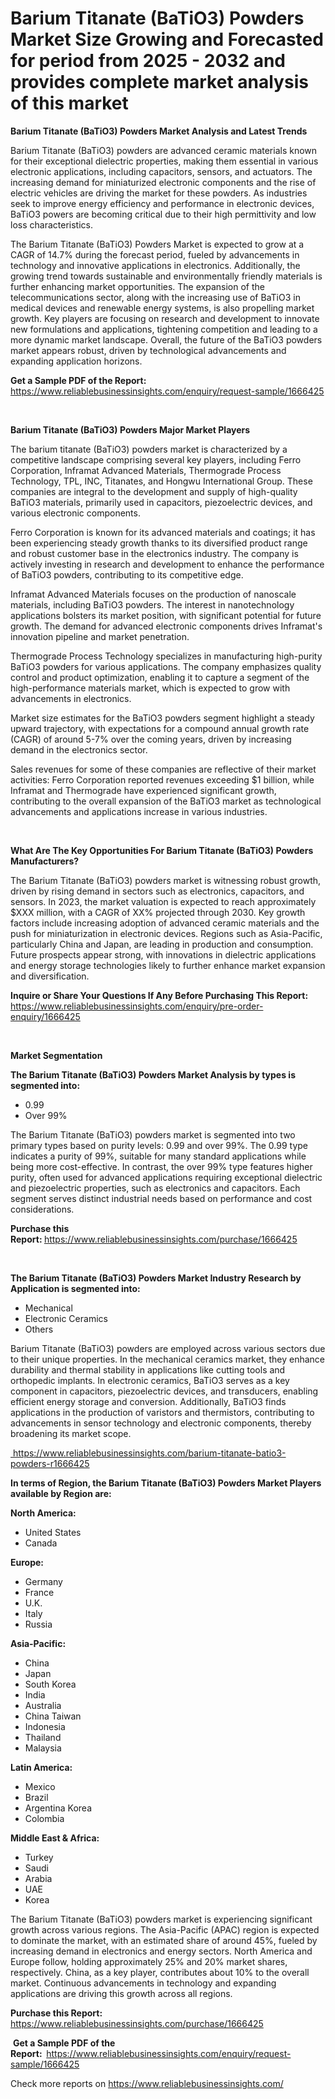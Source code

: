 <p><h1>Barium Titanate (BaTiO3) Powders Market Size Growing and Forecasted for period from 2025 - 2032 and provides complete market analysis of this market</h1></p><p><strong>Barium Titanate (BaTiO3) Powders Market Analysis and Latest Trends</strong></p>
<p><p>Barium Titanate (BaTiO3) powders are advanced ceramic materials known for their exceptional dielectric properties, making them essential in various electronic applications, including capacitors, sensors, and actuators. The increasing demand for miniaturized electronic components and the rise of electric vehicles are driving the market for these powders. As industries seek to improve energy efficiency and performance in electronic devices, BaTiO3 powers are becoming critical due to their high permittivity and low loss characteristics.</p><p>The Barium Titanate (BaTiO3) Powders Market is expected to grow at a CAGR of 14.7% during the forecast period, fueled by advancements in technology and innovative applications in electronics. Additionally, the growing trend towards sustainable and environmentally friendly materials is further enhancing market opportunities. The expansion of the telecommunications sector, along with the increasing use of BaTiO3 in medical devices and renewable energy systems, is also propelling market growth. Key players are focusing on research and development to innovate new formulations and applications, tightening competition and leading to a more dynamic market landscape. Overall, the future of the BaTiO3 powders market appears robust, driven by technological advancements and expanding application horizons.</p></p>
<p><strong>Get a Sample PDF of the Report:&nbsp;</strong> <a href="https://www.reliablebusinessinsights.com/enquiry/request-sample/1666425?utm_campaign=2274&utm_medium=2&utm_source=Github&utm_content=ia&utm_term=02042025&utm_id=barium-titanate-batio3-powders">https://www.reliablebusinessinsights.com/enquiry/request-sample/1666425</a></p>
<p>&nbsp;</p>
<p><strong>Barium Titanate (BaTiO3) Powders Major Market Players</strong></p>
<p><p>The barium titanate (BaTiO3) powders market is characterized by a competitive landscape comprising several key players, including Ferro Corporation, Inframat Advanced Materials, Thermograde Process Technology, TPL, INC, Titanates, and Hongwu International Group. These companies are integral to the development and supply of high-quality BaTiO3 materials, primarily used in capacitors, piezoelectric devices, and various electronic components.</p><p>Ferro Corporation is known for its advanced materials and coatings; it has been experiencing steady growth thanks to its diversified product range and robust customer base in the electronics industry. The company is actively investing in research and development to enhance the performance of BaTiO3 powders, contributing to its competitive edge.</p><p>Inframat Advanced Materials focuses on the production of nanoscale materials, including BaTiO3 powders. The interest in nanotechnology applications bolsters its market position, with significant potential for future growth. The demand for advanced electronic components drives Inframat's innovation pipeline and market penetration.</p><p>Thermograde Process Technology specializes in manufacturing high-purity BaTiO3 powders for various applications. The company emphasizes quality control and product optimization, enabling it to capture a segment of the high-performance materials market, which is expected to grow with advancements in electronics.</p><p>Market size estimates for the BaTiO3 powders segment highlight a steady upward trajectory, with expectations for a compound annual growth rate (CAGR) of around 5-7% over the coming years, driven by increasing demand in the electronics sector.</p><p>Sales revenues for some of these companies are reflective of their market activities: Ferro Corporation reported revenues exceeding $1 billion, while Inframat and Thermograde have experienced significant growth, contributing to the overall expansion of the BaTiO3 market as technological advancements and applications increase in various industries.</p></p>
<p>&nbsp;</p>
<p><strong>What Are The Key Opportunities For Barium Titanate (BaTiO3) Powders Manufacturers?</strong></p>
<p><p>The Barium Titanate (BaTiO3) powders market is witnessing robust growth, driven by rising demand in sectors such as electronics, capacitors, and sensors. In 2023, the market valuation is expected to reach approximately $XXX million, with a CAGR of XX% projected through 2030. Key growth factors include increasing adoption of advanced ceramic materials and the push for miniaturization in electronic devices. Regions such as Asia-Pacific, particularly China and Japan, are leading in production and consumption. Future prospects appear strong, with innovations in dielectric applications and energy storage technologies likely to further enhance market expansion and diversification.</p></p>
<p><strong>Inquire or Share Your Questions If Any Before Purchasing This Report:</strong> <a href="https://www.reliablebusinessinsights.com/enquiry/pre-order-enquiry/1666425?utm_campaign=2274&utm_medium=2&utm_source=Github&utm_content=ia&utm_term=02042025&utm_id=barium-titanate-batio3-powders">https://www.reliablebusinessinsights.com/enquiry/pre-order-enquiry/1666425</a></p>
<p>&nbsp;</p>
<p><strong>Market Segmentation</strong></p>
<p><strong>The Barium Titanate (BaTiO3) Powders Market Analysis by types is segmented into:</strong></p>
<p><ul><li>0.99</li><li>Over 99%</li></ul></p>
<p><p>The Barium Titanate (BaTiO3) powders market is segmented into two primary types based on purity levels: 0.99 and over 99%. The 0.99 type indicates a purity of 99%, suitable for many standard applications while being more cost-effective. In contrast, the over 99% type features higher purity, often used for advanced applications requiring exceptional dielectric and piezoelectric properties, such as electronics and capacitors. Each segment serves distinct industrial needs based on performance and cost considerations.</p></p>
<p><strong>Purchase this Report:&nbsp;</strong><a href="https://www.reliablebusinessinsights.com/purchase/1666425?utm_campaign=2274&utm_medium=2&utm_source=Github&utm_content=ia&utm_term=02042025&utm_id=barium-titanate-batio3-powders">https://www.reliablebusinessinsights.com/purchase/1666425</a></p>
<p>&nbsp;</p>
<p><strong>The Barium Titanate (BaTiO3) Powders Market Industry Research by Application is segmented into:</strong></p>
<p><ul><li>Mechanical</li><li>Electronic Ceramics</li><li>Others</li></ul></p>
<p><p>Barium Titanate (BaTiO3) powders are employed across various sectors due to their unique properties. In the mechanical ceramics market, they enhance durability and thermal stability in applications like cutting tools and orthopedic implants. In electronic ceramics, BaTiO3 serves as a key component in capacitors, piezoelectric devices, and transducers, enabling efficient energy storage and conversion. Additionally, BaTiO3 finds applications in the production of varistors and thermistors, contributing to advancements in sensor technology and electronic components, thereby broadening its market scope.</p></p>
<p><a href="https://www.reliablebusinessinsights.com/barium-titanate-batio3-powders-r1666425?utm_campaign=2274&utm_medium=2&utm_source=Github&utm_content=ia&utm_term=02042025&utm_id=barium-titanate-batio3-powders">&nbsp;https://www.reliablebusinessinsights.com/barium-titanate-batio3-powders-r1666425</a></p>
<p><strong>In terms of Region, the Barium Titanate (BaTiO3) Powders Market Players available by Region are:</strong></p>
<p>
    <p> <strong> North America: </strong>
        <ul>
            <li>United States</li>
            <li>Canada</li>
        </ul>
        </p> 
    <p> <strong> Europe: </strong>
        <ul>
            <li>Germany</li>
            <li>France</li>
            <li>U.K.</li>
            <li>Italy</li>
            <li>Russia</li>
        </ul>
        </p> 
    <p> <strong> Asia-Pacific: </strong>
        <ul>
            <li>China</li>
            <li>Japan</li>
            <li>South Korea</li>
            <li>India</li>
            <li>Australia</li>
            <li>China Taiwan</li>
            <li>Indonesia</li>
            <li>Thailand</li>
            <li>Malaysia</li>
        </ul>
        </p> 
    <p> <strong> Latin America: </strong>
        <ul>
            <li>Mexico</li>
            <li>Brazil</li>
            <li>Argentina Korea</li>
            <li>Colombia</li>
        </ul>
        </p> 
    <p> <strong> Middle East & Africa: </strong>
        <ul>
            <li>Turkey</li>
            <li>Saudi</li>
            <li>Arabia</li>
            <li>UAE</li>
            <li>Korea</li>
        </ul>
    </p>
    </p>
<p><p>The Barium Titanate (BaTiO3) powders market is experiencing significant growth across various regions. The Asia-Pacific (APAC) region is expected to dominate the market, with an estimated share of around 45%, fueled by increasing demand in electronics and energy sectors. North America and Europe follow, holding approximately 25% and 20% market shares, respectively. China, as a key player, contributes about 10% to the overall market. Continuous advancements in technology and expanding applications are driving this growth across all regions.</p></p>
<p><strong>Purchase this Report: </strong><a href="https://www.reliablebusinessinsights.com/purchase/1666425?utm_campaign=2274&utm_medium=2&utm_source=Github&utm_content=ia&utm_term=02042025&utm_id=barium-titanate-batio3-powders">https://www.reliablebusinessinsights.com/purchase/1666425</a></p>
<p>&nbsp;<strong>Get a Sample PDF of the Report:&nbsp;&nbsp;</strong><a href="https://www.reliablebusinessinsights.com/enquiry/request-sample/1666425?utm_campaign=2274&utm_medium=2&utm_source=Github&utm_content=ia&utm_term=02042025&utm_id=barium-titanate-batio3-powders">https://www.reliablebusinessinsights.com/enquiry/request-sample/1666425</a></p>
<p><strong></strong></p>
<p>Check more reports on <a href="https://www.reliablebusinessinsights.com/?utm_campaign=2274&utm_medium=2&utm_source=Github&utm_content=ia&utm_term=02042025&utm_id=barium-titanate-batio3-powders">https://www.reliablebusinessinsights.com/</a></p>
